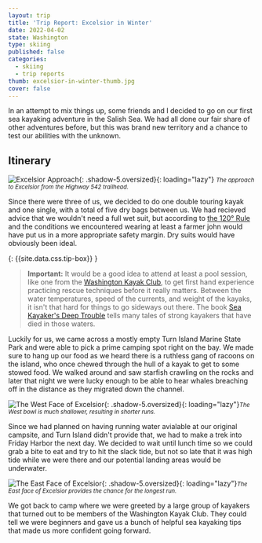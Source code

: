 ```yaml
---
layout: trip
title: 'Trip Report: Excelsior in Winter'
date: 2022-04-02
state: Washington
type: skiing
published: false
categories:
  - skiing
  - trip reports
thumb: excelsior-in-winter-thumb.jpg
cover: false
---
```


In an attempt to mix things up, some friends and I decided to go on our first
sea kayaking adventure in the Salish Sea. We had all done our fair share of
other adventures before, but this was brand new territory and a chance to test
our abilities with the unknown.

## Itinerary

![Excelsior Approach](/assets/images/trips/excelsior-in-winter-approach.jpg "Excelsior approach"){: .shadow-5.oversized}{: loading="lazy"} <small><i>The approach to Excelsior from the Highway 542 trailhead.</i></small>

Since there were three of us, we decided to do one double touring kayak and one
single, with a total of five dry bags between us. We had recieved advice that we
wouldn't need a full wet suit, but according to [the 120&deg; Rule](https://www.gobair.org/Resources/Documents/Cold_Water.pdf)
and the conditions we encountered wearing at least a farmer john would have put
us in a more appropriate safety margin. Dry suits would have obviously been
ideal.

{: {{site.data.css.tip-box}} }
> **Important:** It would be a good idea to attend at least a pool session, like
> one from the [Washington Kayak Club](https://wakayakclub.clubexpress.com/content.aspx?page_id=22&club_id=821680&module_id=137271),
> to get first hand experience practicing rescue techniques before it really
> matters. Between the water temperatures, speed of the currents, and weight of
> the kayaks, it isn't that hard for things to go sideways out there. The book
> [Sea Kayaker's Deep Trouble](https://www.amazon.com/Sea-Kayakers-Deep-Trouble-Magazine/dp/0070084998)
> tells many tales of strong kayakers that have died in those waters.

Luckily for us, we came across a mostly empty Turn Island Marine State Park and
were able to pick a prime camping spot right on the bay. We made sure to hang up
our food as we heard there is a ruthless gang of racoons on the island, who once
chewed through the hull of a kayak to get to some stowed food. We walked around
and saw starfish crawling on the rocks and later that night we were lucky enough
to be able to hear whales breaching off in the distance as they migrated down
the channel.

![The West Face of Excelsior](/assets/images/trips/excelsior-in-winter-west-face.jpg "The West Face of Excelsior"){: .shadow-5.oversized}{: loading="lazy"}<small><i>The West bowl is much shallower, resulting in shorter runs.</i></small>

Since we had planned on having running water avialable at our original campsite,
and Turn Island didn't provide that, we had to make a trek into Friday Harbor
the next day. We decided to wait until lunch time so we could grab a bite to eat
and try to hit the slack tide, but not so late that it was high tide while we 
were there and our potential landing areas would be underwater.

![The East Face of Excelsior](/assets/images/trips/excelsior-in-winter-east-face.jpg "The East Face of Excelsior"){: .shadow-5.oversized}{: loading="lazy"}<small><i>The East face of Excelsior provides the chance for the longest run.</i></small>

We got back to camp where we were greeted by a large group of kayakers that
turned out to be members of the Washington Kayak Club. They could tell we were
beginners and gave us a bunch of helpful sea kayaking tips that made us more
confident going forward.
